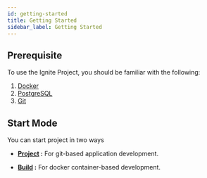 ```yaml
---
id: getting-started
title: Getting Started
sidebar_label: Getting Started
---
```


## Prerequisite

To use the Ignite Project, you should be familiar with the following:
1.  <a href="https://docs.docker.com/get-started/overview/" target="_blank">Docker</a>
2.  <a href="https://www.postgresql.org/docs/13/index.html" target="_blank">PostgreSQL</a> 
3.  <a href="https://try.github.io/" target="_blank">Git</a>

## Start Mode

You can start project in two ways

 - **[Project](/docs/getting-started/try-ignite/deploy-an-app/deploy-to-local/how-to-setup/#setting-up-the-local-environment-and-workspace) :** For git-based application development. 

- **[Build](/docs/getting-started/try-ignite/deploy-an-app/deploy-to-local/how-to-setup/#build) :** For docker container-based development.